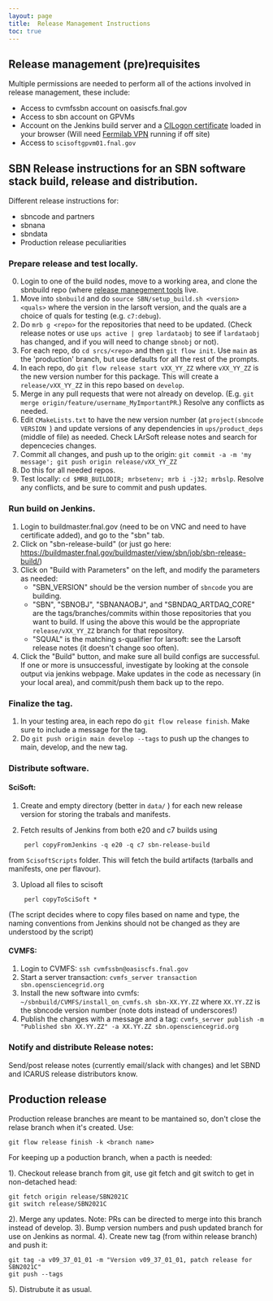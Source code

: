 ```yaml
---
layout: page
title:  Release Management Instructions
toc: true
---
```



## Release management (pre)requisites
Multiple permissions are needed to perform all of the actions involved
in release management, these include:

-   Access to cvmfssbn account on oasiscfs.fnal.gov
-   Access to sbn account on GPVMs
-   Account on the Jenkins build server and a [CILogon
    certificate](Setting_up_access_with_CILogon_certificate.html)
    loaded in your browser (Will need [Fermilab
    VPN](VPN.html) running if off site)
-   Access to `scisoftgpvm01.fnal.gov`


## SBN Release instructions for an SBN software stack build, release and distribution.

Different release instructions for:
   * sbncode and partners
   * sbnana
   * sbndata
   * Production release peculiarities 


### Prepare release and test locally.

0. Login to one of the build nodes, move to a working area, and clone the sbnbuild repo (where [release manegement tools](rm_tools.md) live.
1. Move into `sbnbuild` and do `source SBN/setup_build.sh <version> <quals>` where the version in the larsoft version, and the quals are a choice of quals for testing (e.g. `c7:debug`).
2. Do `mrb g <repo>` for the repositories that need to be updated. (Check release notes or use `ups active | grep lardataobj` to see if `lardataobj` has changed, and if you will need to change `sbnobj` or not).
3. For each repo, do `cd srcs/<repo>` and then `git flow init`. Use `main` as the 'production' branch, but use defaults for all the rest of the prompts.
4. In each repo, do `git flow release start vXX_YY_ZZ` where `vXX_YY_ZZ` is the new version number for this package. This will create a `release/vXX_YY_ZZ` in this repo based on `develop`.
5. Merge in any pull requests that were not already on develop. (E.g. `git merge origin/feature/username_MyImportantPR`.) Resolve any conflicts as needed.
6. Edit `CMakeLists.txt` to have the new version number (at `project(sbncode VERSION `) and update versions of any dependencies in `ups/product_deps` (middle of file) as needed. Check LArSoft release notes and search for depencecies changes.
7. Commit all changes, and push up to the origin: `git commit -a -m 'my message'; git push origin release/vXX_YY_ZZ`
8. Do this for all needed repos.
9. Test locally: `cd $MRB_BUILDDIR; mrbsetenv; mrb i -j32; mrbslp`. Resolve any conflicts, and be sure to commit and push updates.

### Run build on Jenkins.
1. Login to buildmaster.fnal.gov (need to be on VNC and need to have certificate added), and go to the "sbn" tab.
2. Click on "sbn-release-build" (or just go here: https://buildmaster.fnal.gov/buildmaster/view/sbn/job/sbn-release-build/)
3. Click on "Build with Parameters" on the left, and modify the parameters as needed:
   - "SBN_VERSION" should be the version number of `sbncode` you are building.
   - "SBN", "SBNOBJ", "SBNANAOBJ", and "SBNDAQ_ARTDAQ_CORE" are the tags/branches/commits within those repositories that you want to build. If using the above this would be the appropriate `release/vXX_YY_ZZ` branch for that repository.
   - "SQUAL" is the matching s-qualifier for larsoft: see the Larsoft release notes (it doesn't change soo often).
4. Click the "Build" button, and make sure all build configs are successful. If one or more is unsuccessful, investigate by looking at the console output via jenkins webpage. Make updates in the code as necessary (in your local area), and commit/push them back up to the repo.

### Finalize the tag.
1. In your testing area, in each repo do `git flow release finish`. Make sure to include a message for the tag.
2. Do `git push origin main develop --tags` to push up the changes to main, develop, and the new tag.

### Distribute software.
#### SciSoft:
1. Create and empty directory (better in `data/` ) for each new release version for storing the trabals and manifests.
2. Fetch results of Jenkins from both e20 and c7 builds using

        perl copyFromJenkins -q e20 -q c7 sbn-release-build
        
from `ScisoftScripts` folder. This will fetch the build artifacts (tarballs and manifests, one per flavour).

3. Upload all files to scisoft

        perl copyToSciSoft *
        
(The script decides where to copy files based on name and type, the naming conventions from Jenkins should not be changed as they are understood by the script)

#### CVMFS:
1. Login to CVMFS: `ssh cvmfssbn@oasiscfs.fnal.gov`
2. Start a server transaction: `cvmfs_server transaction sbn.opensciencegrid.org`
3. Install the new software into cvmfs: `~/sbnbuild/CVMFS/install_on_cvmfs.sh sbn-XX.YY.ZZ` where `XX.YY.ZZ` is the sbncode version number (note dots instead of underscores!)
4. Publish the changes with a message and a tag: `cvmfs_server publish -m "Published sbn XX.YY.ZZ" -a XX.YY.ZZ sbn.opensciencegrid.org`

### Notify and distribute Release notes:
Send/post release notes (currently email/slack with changes) and let SBND and ICARUS release distributors know.

## Production release

 Production release branches are meant to be mantained so, don't close the relase branch when it's created. Use:
 
    git flow release finish -k <branch name>
    
For keeping up a poduction branch, when a pacth is needed:

1). Checkout release branch from git, use git fetch and git switch to get in non-detached head:
    
    git fetch origin release/SBN2021C
    git switch release/SBN2021C
    
2). Merge any updates. Note: PRs can be directed to merge into this branch instead of develop. 
3). Bump version numbers and push updated branch for use on Jenkins as normal.
4). Create new tag (from within release branch) and push it:
    
    git tag -a v09_37_01_01 -m "Version v09_37_01_01, patch release for SBN2021C"
    git push --tags
    
 5). Distrubute it as usual.
